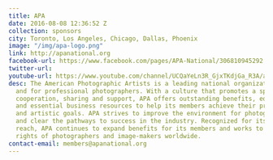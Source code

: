 ```yaml
---
title: APA
date: 2016-08-08 12:36:52 Z
collection: sponsors
city: Toronto, Los Angeles, Chicago, Dallas, Phoenix
image: "/img/apa-logo.png"
link: http://apanational.org
facebook-url: https://www.facebook.com/pages/APA-National/306810945292
twitter-url: 
youtube-url: https://www.youtube.com/channel/UCQaYeLn3R_GjxTKdjGa_R3A/about
desc: The American Photographic Artists is a leading national organization run by
  and for professional photographers. With a culture that promotes a spirit of mutual
  cooperation, sharing and support, APA offers outstanding benefits, educational programs
  and essential business resources to help its members achieve their professional
  and artistic goals. APA strives to improve the environment for photographic artists
  and clear the pathways to success in the industry. Recognized for its broad industry
  reach, APA continues to expand benefits for its members and works to champion the
  rights of photographers and image-makers worldwide.
contact-email: members@apanational.org
---
```


